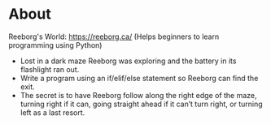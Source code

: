 # About
Reeborg's World: https://reeborg.ca/
(Helps beginners to learn programming using Python)
   
- Lost in a dark maze Reeborg was exploring and the battery in its flashlight ran out.
- Write a program using an if/elif/else statement so Reeborg can find the exit. 
- The secret is to have Reeborg follow along the right edge of the maze, turning right if it can, going straight ahead if it can’t turn right, or turning left as a last resort.
